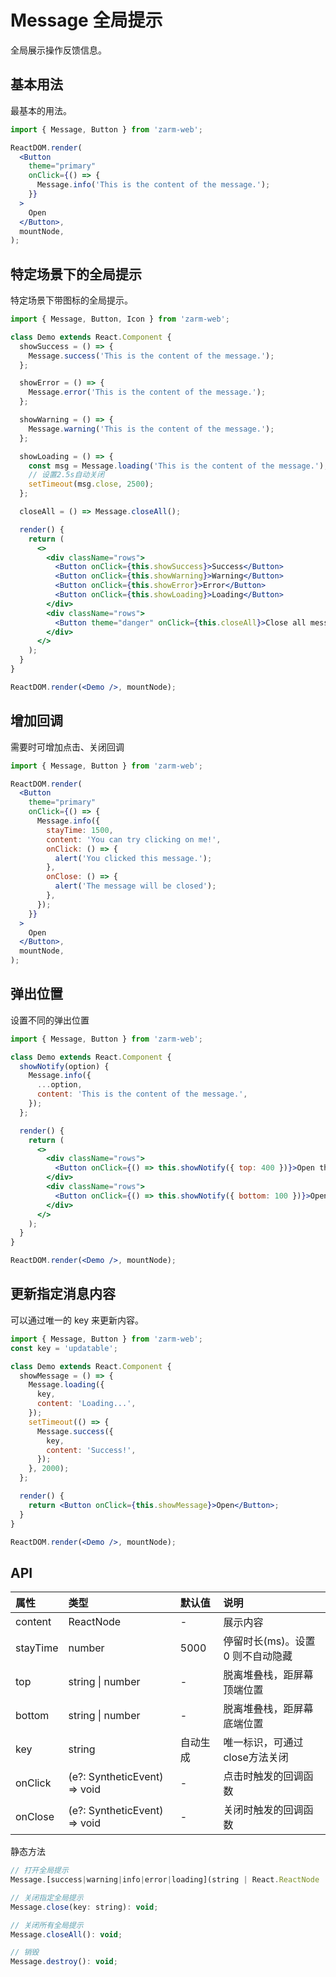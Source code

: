 # Message 全局提示

全局展示操作反馈信息。


## 基本用法
最基本的用法。

```jsx
import { Message, Button } from 'zarm-web';

ReactDOM.render(
  <Button
    theme="primary"
    onClick={() => {
      Message.info('This is the content of the message.');
    }}
  >
    Open
  </Button>,
  mountNode,
);
```



## 特定场景下的全局提示
特定场景下带图标的全局提示。

```jsx
import { Message, Button, Icon } from 'zarm-web';

class Demo extends React.Component {
  showSuccess = () => {
    Message.success('This is the content of the message.');
  };

  showError = () => {
    Message.error('This is the content of the message.');
  };

  showWarning = () => {
    Message.warning('This is the content of the message.');
  };

  showLoading = () => {
    const msg = Message.loading('This is the content of the message.');
    // 设置2.5s自动关闭
    setTimeout(msg.close, 2500);
  };

  closeAll = () => Message.closeAll();

  render() {
    return (
      <>
        <div className="rows">
          <Button onClick={this.showSuccess}>Success</Button>
          <Button onClick={this.showWarning}>Warning</Button>
          <Button onClick={this.showError}>Error</Button>
          <Button onClick={this.showLoading}>Loading</Button>
        </div>
        <div className="rows">
          <Button theme="danger" onClick={this.closeAll}>Close all messages</Button>
        </div>
      </>
    );
  }
}

ReactDOM.render(<Demo />, mountNode);
```



## 增加回调
需要时可增加点击、关闭回调

```jsx
import { Message, Button } from 'zarm-web';

ReactDOM.render(
  <Button
    theme="primary"
    onClick={() => {
      Message.info({
        stayTime: 1500,
        content: 'You can try clicking on me!',
        onClick: () => {
          alert('You clicked this message.');
        },
        onClose: () => {
          alert('The message will be closed');
        },
      });
    }}
  >
    Open
  </Button>,
  mountNode,
);
```



## 弹出位置
设置不同的弹出位置

```jsx
import { Message, Button } from 'zarm-web';

class Demo extends React.Component {
  showNotify(option) {
    Message.info({
      ...option,
      content: 'This is the content of the message.',
    });
  };

  render() {
    return (
      <>
        <div className="rows">
          <Button onClick={() => this.showNotify({ top: 400 })}>Open the message 400px from the top</Button>
        </div>
        <div className="rows">
          <Button onClick={() => this.showNotify({ bottom: 100 })}>Open the message 100px from the bottom</Button>
        </div>
      </>
    );
  }
}

ReactDOM.render(<Demo />, mountNode);
```



## 更新指定消息内容
可以通过唯一的 key 来更新内容。

```jsx
import { Message, Button } from 'zarm-web';
const key = 'updatable';

class Demo extends React.Component {
  showMessage = () => {
    Message.loading({
      key,
      content: 'Loading...',
    });
    setTimeout(() => {
      Message.success({
        key,
        content: 'Success!',
      });
    }, 2000);
  };

  render() {
    return <Button onClick={this.showMessage}>Open</Button>;
  }
}

ReactDOM.render(<Demo />, mountNode);
```



## API

| 属性 | 类型 | 默认值 | 说明 |
| :--- | :--- | :--- | :--- |
| content | ReactNode | - | 展示内容 |
| stayTime | number | 5000 | 停留时长(ms)。设置 0 则不自动隐藏 |
| top | string \| number | - | 脱离堆叠栈，距屏幕顶端位置 |
| bottom | string \| number | - | 脱离堆叠栈，距屏幕底端位置 |
| key | string | 自动生成 | 唯一标识，可通过close方法关闭 |
| onClick | (e?: SyntheticEvent<any>) => void | - | 点击时触发的回调函数 |
| onClose | (e?: SyntheticEvent<any>) => void | - | 关闭时触发的回调函数 |

静态方法

```jsx
// 打开全局提示
Message.[success|warning|info|error|loading](string | React.ReactNode | options): { close(): void };

// 关闭指定全局提示
Message.close(key: string): void;

// 关闭所有全局提示
Message.closeAll(): void;

// 销毁
Message.destroy(): void;
```
